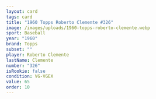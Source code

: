 ```yaml
---
layout: card
tags: card
title: "1960 Topps Roberto Clemente #326"
image: /images/uploads/1960-topps-roberto-clemente.webp
sport: Baseball
year: "1960"
brand: Topps
subset: ""
player: Roberto Clemente
lastName: Clemente
number: "326"
isRookie: false
condition: VG-VGEX
value: 65
order: 10
---
```

